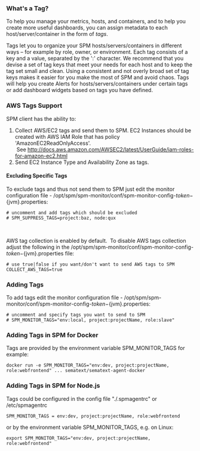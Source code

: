 ### What's a Tag?

To help you manage your metrics, hosts, and containers, and to help you
create more useful dashboards, you can assign metadata to each
host/server/container in the form of *tags*.

Tags let you to organize your SPM hosts/servers/containers in different
ways – for example by role, owner, or environment. Each tag consists of
a key and a value, separated by the ':' character. We recommend that you
devise a set of tag keys that meet your needs for each host and to keep
the tag set small and clean. Using a consistent and not overly broad set
of tag keys makes it easier for you make the most of SPM and avoid
chaos. Tags will help you create Alerts for hosts/servers/containers
under certain tags or add dashboard widgets based on tags you have
defined.

### **AWS Tags Support**

SPM client has the ability to:

1.  Collect AWS/EC2 tags and send them to SPM. EC2 Instances should be
    created with AWS IAM Role that has policy 'AmazonEC2ReadOnlyAccess'.
     See <http://docs.aws.amazon.com/AWSEC2/latest/UserGuide/iam-roles-for-amazon-ec2.html> 
2.  Send EC2 Instance Type and Availability Zone as tags.

#### **Excluding Specific Tags**

To exclude tags and thus not send them to SPM just edit the monitor
configuration file -
/opt/spm/spm-monitor/conf/spm-monitor-config-${token}-${jvm}.properties:

``` syntaxhighlighter-pre
# uncomment and add tags which should be excluded
# SPM_SUPPRESS_TAGS=project:baz, node:qux
```

 

AWS tag collection is enabled by default.  To disable AWS tags
collection adjust the following in the
/opt/spm/spm-monitor/conf/spm-monitor-config-${token}-${jvm}.properties
file:

``` syntaxhighlighter-pre
# use true|false if you want/don't want to send AWS tags to SPM
COLLECT_AWS_TAGS=true
```

### Adding Tags

To add tags edit the monitor configuration file -
/opt/spm/spm-monitor/conf/spm-monitor-config-${token}-${jvm}.properties:

``` syntaxhighlighter-pre
# uncomment and specify tags you want to send to SPM
# SPM_MONITOR_TAGS="env:local, project:projectName, role:slave"
```

### Adding Tags in SPM for Docker

Tags are provided by the environment variable SPM\_MONITOR\_TAGS for
example:

``` syntaxhighlighter-pre
docker run -e SPM_MONITOR_TAGS="env:dev, project:projectName, role:webfrontend" ... sematext/sematext-agent-docker
```

### Adding Tags in SPM for Node.js

Tags could be configured in the config file "./.spmagentrc" or
/etc/spmagentrc

``` syntaxhighlighter-pre
SPM_MONITOR_TAGS = env:dev, project:projectName, role:webfrontend
```

or by the environment variable SPM\_MONITOR\_TAGS, e.g. on Linux:

``` syntaxhighlighter-pre
export SPM_MONITOR_TAGS="env:dev, project:projectName, role:webfrontend"
```

